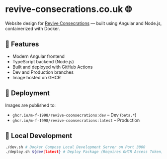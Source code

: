 # revive-consecrations.co.uk 🌐
Website design for [Revive Consecrations](https://revive-consecrations.co.uk) — built using Angular and Node.js, containerized with Docker.

## 🌱 Features
- Modern Angular frontend
- TypeScript backend (Node.js)
- Built and deployed with GitHub Actions
- Dev and Production branches
- Image hosted on GHCR

## 🚀 Deployment

Images are published to:
- `ghcr.io/m-f-1998/revive-coonsecrations:dev` – Dev (`beta.*`)
- `ghcr.io/m-f-1998/revive-coonsecrations:latest` – Production

## 🐳 Local Development

```bash
./dev.sh # Docker Compose Local Development Server on Port 3000
./deploy.sh ${dev|latest} # Deploy Package (Requires GHCR Access Token)
```